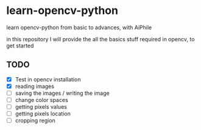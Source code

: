 # learn-opencv-python
learn opencv-python from basic to advances, with AiPhile

in this  repository I will provide the all the basics stuff required in opencv, to get started
## TODO

- [x]  Test in opencv installation
- [x] reading images
- [ ] saving the images / writing the image
- [ ] change color spaces
- [ ] getting pixels values
- [ ] getting pixels location
- [ ] cropping region